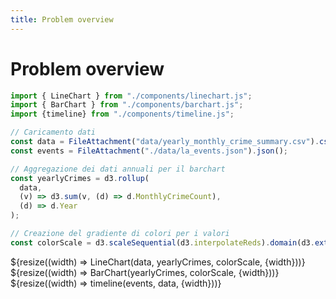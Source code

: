 ```yaml
---
title: Problem overview
---
```


# Problem overview

```js
import { LineChart } from "./components/linechart.js";
import { BarChart } from "./components/barchart.js";
import {timeline} from "./components/timeline.js";
```

```js
// Caricamento dati
const data = FileAttachment("data/yearly_monthly_crime_summary.csv").csv({ typed: true });
const events = FileAttachment("./data/la_events.json").json();
```

```js
// Aggregazione dei dati annuali per il barchart
const yearlyCrimes = d3.rollup(
  data,
  (v) => d3.sum(v, (d) => d.MonthlyCrimeCount),
  (d) => d.Year
);

// Creazione del gradiente di colori per i valori
const colorScale = d3.scaleSequential(d3.interpolateReds).domain(d3.extent([...yearlyCrimes.values()]));
```

<div class="grid grid-cols-1">
  <div class="card">
    ${resize((width) => LineChart(data, yearlyCrimes, colorScale, {width}))}
    ${resize((width) => BarChart(yearlyCrimes, colorScale, {width}))}
  </div>
</div>

<div class="grid grid-cols-1">
  <div class="card">
    ${resize((width) => timeline(events, data, {width}))}
  </div>
</div>


